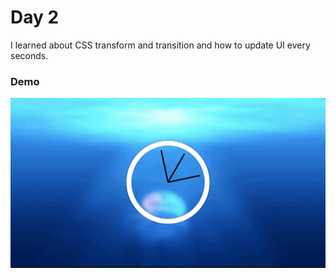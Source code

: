 # Day 2
I learned about CSS transform and transition and how to update UI every seconds.

### Demo
[![Day 2 demo gif](/gifs/day_2.gif)](https://vaibhavsingh97.com/JavaScript30-challenge/challenges/02%20-%20JS%20and%20CSS%20Clock/index.html)
